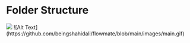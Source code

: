 <h1> Folder Structure</h1>
<img src="https://github.com/beingshahidali/flowmate/assets/57036280/369ee8e2-119c-4afc-a5fd-320f48660a4e" width="600px">
![Alt Text](https://github.com/beingshahidali/flowmate/blob/main/images/main.gif)
